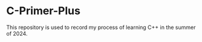 # C-Primer-Plus

This repository is used to record my process of learning C++ in the summer of 2024.